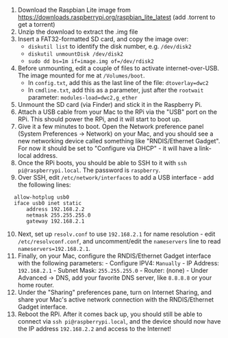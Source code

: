   1. Download the Raspbian Lite image from https://downloads.raspberrypi.org/raspbian_lite_latest (add .torrent to get a torrent)
  2. Unzip the download to extract the .img file
  3. Insert a FAT32-formatted SD card, and copy the image over:
      - `diskutil list` to identify the disk number, e.g. `/dev/disk2`
      - `diskutil unmountDisk /dev/disk2`
      - `sudo dd bs=1m if=image.img of=/dev/rdisk2`
  4. Before unmounting, edit a couple of files to activate internet-over-USB.  The image mounted for me at `/Volumes/boot`.
      - In `config.txt`, add this as the last line of the file: `dtoverlay=dwc2`
      - In `cmdline.txt`, add this as a parameter, just after the `rootwait` parameter: `modules-load=dwc2,g_ether`
  5. Unmount the SD card (via Finder) and stick it in the Raspberry Pi.
  6. Attach a USB cable from your Mac to the RPi via the "USB" port on the RPi.  This should power the RPi, and it will start to boot up.
  7. Give it a few minutes to boot. Open the Network preference panel (System Preferences -> Network) on your Mac, and you should see a new networking device called something like "RNDIS/Ethernet Gadget".  For now it should be set to "Configure via DHCP" - it will have a link-local address.
  8. Once the RPi boots, you should be able to SSH to it with `ssh pi@raspberrypi.local`.  The password is `raspberry`.
  9. Over SSH, edit `/etc/network/interfaces` to add a USB interface - add the following lines:
```
  allow-hotplug usb0
  iface usb0 inet static
      address 192.168.2.2
      netmask 255.255.255.0
      gateway 192.168.2.1
```
  10. Next, set up `resolv.conf` to use `192.168.2.1` for name resolution - edit `/etc/resolvconf.conf`, and uncomment/edit the `nameservers` line to read `nameservers=192.168.2.1`.
  11. Finally, on your Mac, configure the RNDIS/Ethernet Gadget interface with the following parameters:
    - Configure IPV4: `Manually`
    - IP Address: `192.168.2.1`
    - Subnet Mask: `255.255.255.0`
    - Router: (none)
    - Under Advanced -> DNS, add your favorite DNS server, like `8.8.8.8` or your home router.
  12. Under the "Sharing" preferences pane, turn on Internet Sharing, and share your Mac's active network connection with the RNDIS/Ethernet Gadget interface.
  13. Reboot the RPi.  After it comes back up, you should still be able to connect via `ssh pi@raspberrypi.local`, and the device should now have the IP address `192.168.2.2` and access to the Internet!